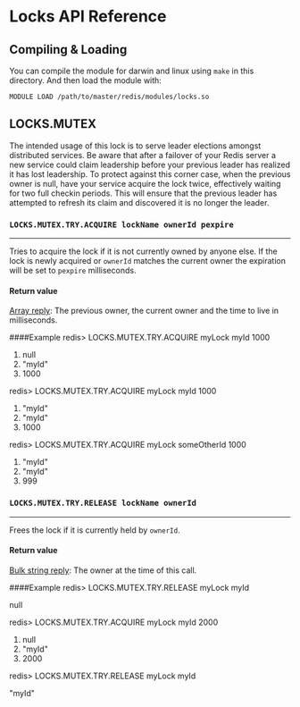 # Locks API Reference

## Compiling & Loading
You can compile the module for darwin and linux using `make` in this directory.  And then load the module with:

    MODULE LOAD /path/to/master/redis/modules/locks.so

## LOCKS.MUTEX
The intended usage of this lock is to serve leader elections amongst distributed services.  Be aware that after a failover of your Redis server a new service could claim leadership before your previous leader has realized it has lost leadership.  To protect against this corner case, when the previous owner is null, have your service acquire the lock twice, effectively waiting for two full checkin periods.  This will ensure that the previous leader has attempted to refresh its claim and discovered it is no longer the leader.

### `LOCKS.MUTEX.TRY.ACQUIRE lockName ownerId pexpire`
------
Tries to acquire the lock if it is not currently owned by anyone else.  If the lock is newly acquired or `ownerId` matches the current owner the expiration will be set to `pexpire` milliseconds.

#### Return value
[Array reply](http://redis.io/topics/protocol#array-reply):  The previous owner, the current owner and the time to live in milliseconds.

####Example
redis> LOCKS.MUTEX.TRY.ACQUIRE myLock myId 1000

1. null
2. "myId"
3. 1000

redis> LOCKS.MUTEX.TRY.ACQUIRE myLock myId 1000

1. "myId"
2. "myId"
3. 1000

redis> LOCKS.MUTEX.TRY.ACQUIRE myLock someOtherId 1000

1. "myId"
2. "myId"
3. 999

### `LOCKS.MUTEX.TRY.RELEASE lockName ownerId`
------
Frees the lock if it is currently held by `ownerId`.

#### Return value
[Bulk string reply](http://redis.io/topics/protocol#bulk-string-reply):  The owner at the time of this call.

####Example
redis> LOCKS.MUTEX.TRY.RELEASE myLock myId

null

redis> LOCKS.MUTEX.TRY.ACQUIRE myLock myId 2000

1. null
2. "myId"
3. 2000

redis> LOCKS.MUTEX.TRY.RELEASE myLock myId

"myId"
